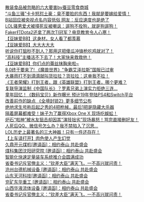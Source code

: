  
[散装食品被忽略的六大要害by蚕豆零食商城](http://www.dianyue.me/archives/436/klbbhrq0gyy2l08x/)  
[“斗鱼三骚”卡卡怒怼土豪：臭不要脸的东西！我就是要嫁给爱情！](http://www.dianyue.me/archives/109/9u6szrlwe3h5ylrg/)  
[B站回应被央视点名内容低俗 网友：反应速度也是绝了](http://www.dianyue.me/archives/253/q73lgr6923lfltzc/)  
[LOL骚男爱犬被撞死反被嘲讽：遛狗不拴狗，就是狗遛狗！](http://www.dianyue.me/archives/143/pchm6oqo77yz9faq/)  
[Faker打Dota2还拿了两次TI冠军？电竞教育令人心寒！](http://www.dianyue.me/archives/109/sle8wwfckv0iy98k/)  
[【豆妹爱BB】这身材，女人看了都羡慕](http://www.dianyue.me/archives/200/b46nuv78bdlhc4bh/)  
[【豆妹爱BB】大大大大大](http://www.dianyue.me/archives/109/2hvlfkgpmb82uqkw/)  
[听说你打狙秒不到人？那用这把傻瓜冲锋枪吃鸡就对了！](http://www.dianyue.me/archives/143/dom9m6wyq2al8aff/)  
[“高科技”主播活不下去了！大家快来救救他！](http://www.dianyue.me/archives/253/dom9m6wyq2al8aff/)  
[【豆妹爱BB】你们点的蕾丝抹胸来啦~](http://www.dianyue.me/archives/253/hg0b28ctil16ek66/)  
[8.0终于要来了! 《魔兽世界》&quot;争霸艾泽拉斯&quot;国服已过审](http://www.dianyue.me/archives/200/jlxy4oceyx7340am/)  
[大暴雨打不到滴滴就叫货拉拉？货拉拉：这单我不拉！](http://www.dianyue.me/archives/143/uu2npehpvxm5qtl9/)  
[《王者荣耀》打到王者，跟《英雄联盟》打到王者，哪个更难？](http://www.dianyue.me/archives/143/puu1llqcf6vc3ezg/)  
[复联导演监制《中国队长》？罗素兄弟上演实力拒绝三连...](http://www.dianyue.me/archives/195/yq7ehn75vpb22jir/)  
[童年回忆！《数码宝贝》新作曝光 预计19年登陆PS4和Switch平台](http://www.dianyue.me/archives/195/qah6noftj2xabc7b/)  
[改善前作的缺点 《全境封锁2》更多细节公布](http://www.dianyue.me/archives/206/09j3chue2sih64t2/)  
[绝地求生号称后起之秀的4把枪械，最后1把是隐藏大杀器](http://www.dianyue.me/archives/286/dpkzhy31fwxh5fyd/)  
[隔着屏幕都难受！妹子为了赢得Xbox One X 现场吃蜈蚣！](http://www.dianyue.me/archives/286/zrrg0889f63bflso/)  
[炉石“啦神”被水友狙击却因其“演技拙劣”现场暴怒！骂完直接删好友！](http://www.dianyue.me/archives/286/acnggmcdj1ayafz8/)  
[人死后QQ、微信号怎么办？我不禁陷入了沉思...](http://www.dianyue.me/archives/286/peb17ylmt5skvne3/)  
[LOL历史上最著名的三大神器！只有一件还存在！](http://www.dianyue.me/archives/253/57r6k95xtsf6tlau/)  
[【上车请打开】肉色使人产生幻觉](http://www.dianyue.me/archives/445/vw5u6b9ypk5699wi/)  
[久鼎开元煤机[邀请函]：相约泰山 共赴盛会](http://www.dianyue.me/archives/501/tdkwyqfiijo0eokh/)  
[煤科集团沈阳研究院 [邀请函]：相约泰山 共赴盛会](http://www.dianyue.me/archives/493/de5bn6od5nv67asp/)  
[智能化快速定量装车系统推介会圆满成功](http://www.dianyue.me/archives/331/kuz3p2odcmz4ytmf/)  
[省委书记斥官僚主义：“钦差大臣”满天飞，一不高兴就问责！](http://www.dianyue.me/archives/731/rjp6fas1pg8p0sm3/)  
[沧州台德机械设备 [邀请函]：相约泰山 共赴盛会](http://www.dianyue.me/archives/493/pgbz4bxtijujyn01/)  
[山东天河科技[邀请函]：相约泰山 共赴盛会](http://www.dianyue.me/archives/485/psq5kfnq231qhlfm/)  
[兖矿东华重工 [邀请函]：相约泰山 共赴盛会](http://www.dianyue.me/archives/485/2qbi3b0hu6maza49/)  
[山西华液流体设备 [邀请函]：相约泰山 共赴盛会](http://www.dianyue.me/archives/475/le4swokukay7w1d4/)  
[省委书记斥官僚主义：“钦差大臣”满天飞，一不高兴就问责！](http://www.dianyue.me/archives/257/d827nq8dqqud3n30/)